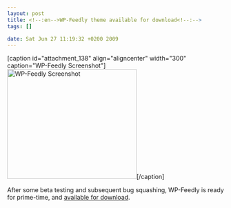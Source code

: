 ```yaml
--- 
layout: post
title: <!--:en-->WP-Feedly theme available for download<!--:-->
tags: []

date: Sat Jun 27 11:19:32 +0200 2009
---
```

<!--:en-->[caption id="attachment_138" align="aligncenter" width="300" caption="WP-Feedly Screenshot"]<a href="http://cdn.jfoucher.com/uploads/2009/06/screenshot1.png"><img class="size-full wp-image-138" title="WP-Feedly Screenshot" src="http://cdn.jfoucher.com/uploads/2009/06/screenshot1.png" alt="WP-Feedly Screenshot" width="300" height="255" /></a>[/caption]

After some beta testing and subsequent bug squashing, WP-Feedly is ready for prime-time, and <a href="/wp-feedly.zip">available for download</a>.<!--:-->
